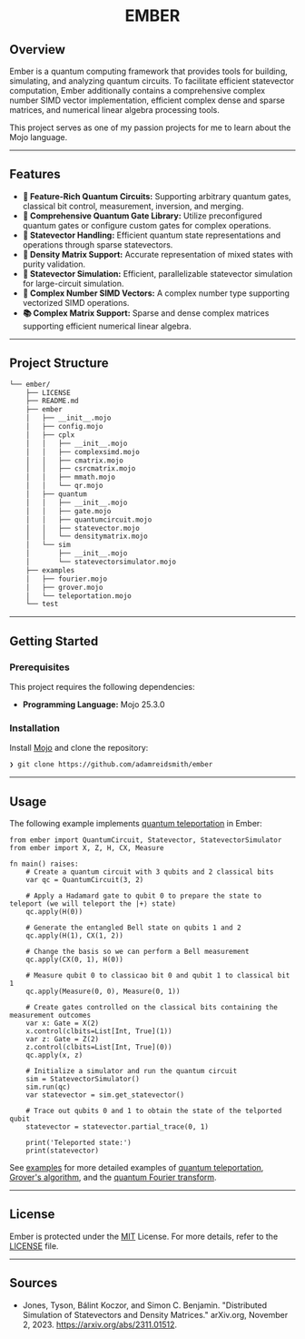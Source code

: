 
<div align="center">

# EMBER

</div>

## Overview

Ember is a quantum computing framework that provides tools for building, simulating, and analyzing quantum circuits. To facilitate efficient statevector computation, Ember additionally contains a comprehensive complex number SIMD vector implementation, efficient complex dense and sparse matrices, and numerical linear algebra processing tools.

This project serves as one of my passion projects for me to learn about the Mojo language.

---

## Features

- **🤖 Feature-Rich Quantum Circuits:** Supporting arbitrary quantum gates, classical bit control, measurement, inversion, and merging.
- **🧪 Comprehensive Quantum Gate Library:** Utilize preconfigured quantum gates or configure custom gates for complex operations.
- **🧮 Statevector Handling:** Efficient quantum state representations and operations through sparse statevectors.
- **🧠 Density Matrix Support:** Accurate representation of mixed states with purity validation. 
- **🚀 Statevector Simulation:** Efficient, parallelizable statevector simulation for large-circuit simulation.
- **🔢 Complex Number SIMD Vectors:** A complex number type supporting vectorized SIMD operations.
- **📚 Complex Matrix Support:** Sparse and dense complex matrices supporting efficient numerical linear algebra.

---

## Project Structure

```sh
└── ember/
    ├── LICENSE
    ├── README.md
    ├── ember
    │   ├── __init__.mojo
    │   ├── config.mojo
    │   ├── cplx
    │   │   ├── __init__.mojo
    │   │   ├── complexsimd.mojo
    │   │   ├── cmatrix.mojo
    │   │   ├── csrcmatrix.mojo
    │   │   ├── mmath.mojo
    │   │   └── qr.mojo
    │   ├── quantum
    │   │   ├── __init__.mojo
    │   │   ├── gate.mojo
    │   │   ├── quantumcircuit.mojo
    │   │   ├── statevector.mojo
    │   │   └── densitymatrix.mojo
    │   └── sim
    │       ├── __init__.mojo
    │       └── statevectorsimulator.mojo
    ├── examples
    │   ├── fourier.mojo
    │   ├── grover.mojo
    │   └── teleportation.mojo
    └── test
```

---

## Getting Started

### Prerequisites

This project requires the following dependencies:

- **Programming Language:** Mojo 25.3.0

### Installation

Install [Mojo](https://docs.modular.com/mojo/manual/get-started/) and clone the repository:

```sh
❯ git clone https://github.com/adamreidsmith/ember
```

---

## Usage

The following example implements [quantum teleportation](https://en.wikipedia.org/wiki/Quantum_teleportation) in Ember:

```mojo
from ember import QuantumCircuit, Statevector, StatevectorSimulator
from ember import X, Z, H, CX, Measure

fn main() raises:
	# Create a quantum circuit with 3 qubits and 2 classical bits
	var qc = QuantumCircuit(3, 2)

	# Apply a Hadamard gate to qubit 0 to prepare the state to teleport (we will teleport the |+⟩ state)
	qc.apply(H(0))

	# Generate the entangled Bell state on qubits 1 and 2
	qc.apply(H(1), CX(1, 2))

	# Change the basis so we can perform a Bell measurement
	qc.apply(CX(0, 1), H(0))

	# Measure qubit 0 to classicao bit 0 and qubit 1 to classical bit 1
	qc.apply(Measure(0, 0), Measure(0, 1))

	# Create gates controlled on the classical bits containing the measurement outcomes
	var x: Gate = X(2)
    x.control(clbits=List[Int, True](1))
    var z: Gate = Z(2)
    z.control(clbits=List[Int, True](0))
    qc.apply(x, z)

	# Initialize a simulator and run the quantum circuit
	sim = StatevectorSimulator()
	sim.run(qc)
	var statevector = sim.get_statevector()

	# Trace out qubits 0 and 1 to obtain the state of the telported qubit
	statevector = statevector.partial_trace(0, 1)

	print('Teleported state:')
	print(statevector)
```

See [examples](./examples) for more detailed examples of [quantum teleportation](./examples/teleportation.mojo), [Grover's algorithm](./examples/grover.mojo), and the [quantum Fourier transform](./examples/fourier.mojo).

---

## License

Ember is protected under the [MIT](https://choosealicense.com/licenses/mit/) License. For more details, refer to the [LICENSE](./LICENSE) file.

---

## Sources

- Jones, Tyson, Bálint Koczor, and Simon C. Benjamin. "Distributed Simulation of Statevectors and Density Matrices." arXiv.org, November 2, 2023. https://arxiv.org/abs/2311.01512.
